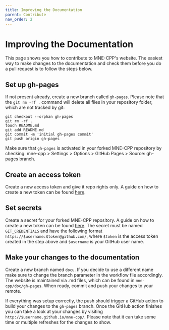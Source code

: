 ```yaml
---
title: Improving the Documentation
parent: Contribute
nav_order: 2
---
```

# Improving the Documentation

This page shows you how to contribute to MNE-CPP's website. The easiest way to make changes to the documentation and check them before you do a pull request is to follow the steps below.

## Set up gh-pages

If not present already, create a new branch called `gh-pages`. Please note that the `git rm -rf .` command will delete all files in your repository folder, which are not tracked by git:

    git checkout --orphan gh-pages
    git rm -rf .
    touch README.md
    git add README.md
    git commit -m 'initial gh-pages commit'
    git push origin gh-pages

Make sure that `gh-pages` is activated in your forked MNE-CPP repository by checking: mne-cpp > Settings > Options > GitHub Pages > Source: gh-pages branch.

## Create an access token

Create a new access token and give it repo rights only. A guide on how to create a new token can be found [here](https://help.github.com/en/github/authenticating-to-github/creating-a-personal-access-token-for-the-command-line).

## Set secrets

Create a secret for your forked MNE-CPP repository. A guide on how to create a new token can be found [here](https://help.github.com/en/actions/automating-your-workflow-with-github-actions/creating-and-using-encrypted-secrets#creating-encrypted-secrets). The secret must be named `GIT_CREDENTIALS` and have the following format `https://$username:$token@github.com/`, where `$token` is the access token created in the step above and `$username` is your GitHub user name.

## Make your changes to the documentation

Create a new branch named `docu`. If you decide to use a different name make sure to change the branch parameter in the workflow file accordingly. The website is maintained via .md files, which can be found in `mne-cpp/doc/gh-pages`. When ready, commit and push your changes to your remote.

If everything was setup correctly, the push should trigger a GitHub action to build your changes to the `gh-pages` branch. Once the GitHub action finishes you can take a look at your changes by visiting `http://$username.github.io/mne-cpp/`. Please note that it can take some time or multiple refreshes for the changes to show.